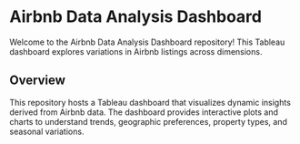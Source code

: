 # Airbnb Data Analysis Dashboard

Welcome to the Airbnb Data Analysis Dashboard repository! This Tableau dashboard explores variations in Airbnb listings across dimensions.

## Overview

This repository hosts a Tableau dashboard that visualizes dynamic insights derived from Airbnb data. The dashboard provides interactive plots and charts to understand trends, geographic preferences, property types, and seasonal variations.
